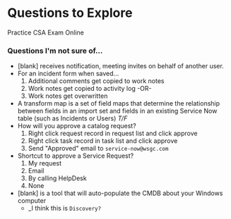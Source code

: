 # Questions to Explore
Practice CSA Exam Online

### Questions I'm not sure of...
- [blank] receives notification, meeting invites on behalf of another user.
- For an incident form when saved...
  1. Additional comments get copied to work notes
  2. Work notes get copied to activity log
  -OR-
  3. Work notes get overwritten
- A transform map is a set of field maps that determine the relationship
  between fields in an import set and fields in an existing Service Now table
  (such as Incidents or Users) _T/F_
- How will you approve a catalog request?
  1. Right click request record in request list and click approve
  2. Right click task record in task list and click approve
  3. Send "Approved" email to `service-now@wsgc.com`
- Shortcut to approve a Service Request?
  1. My request
  2. Email
  3. By calling HelpDesk
  4. None
- [blank] is a tool that will auto-populate the CMDB about your Windows computer
  - _I think this is `Discovery?`


